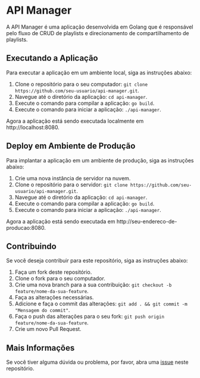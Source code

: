 # API Manager

A API Manager é uma aplicação desenvolvida em Golang que é responsável pelo fluxo de CRUD de playlists e direcionamento de compartilhamento de playlists.

## Executando a Aplicação

Para executar a aplicação em um ambiente local, siga as instruções abaixo:

1. Clone o repositório para o seu computador: `git clone https://github.com/seu-usuario/api-manager.git`.
2. Navegue até o diretório da aplicação: `cd api-manager`.
3. Execute o comando para compilar a aplicação: `go build`.
4. Execute o comando para iniciar a aplicação: `./api-manager`.

Agora a aplicação está sendo executada localmente em http://localhost:8080.

## Deploy em Ambiente de Produção

Para implantar a aplicação em um ambiente de produção, siga as instruções abaixo:

1. Crie uma nova instância de servidor na nuvem.
2. Clone o repositório para o servidor: `git clone https://github.com/seu-usuario/api-manager.git`.
3. Navegue até o diretório da aplicação: `cd api-manager`.
4. Execute o comando para compilar a aplicação: `go build`.
5. Execute o comando para iniciar a aplicação: `./api-manager`.

Agora a aplicação está sendo executada em http://seu-endereco-de-producao:8080.

## Contribuindo

Se você deseja contribuir para este repositório, siga as instruções abaixo:

1. Faça um fork deste repositório.
2. Clone o fork para o seu computador.
3. Crie uma nova branch para a sua contribuição: `git checkout -b feature/nome-da-sua-feature`.
4. Faça as alterações necessárias.
5. Adicione e faça o commit das alterações: `git add . && git commit -m "Mensagem do commit"`.
6. Faça o push das alterações para o seu fork: `git push origin feature/nome-da-sua-feature`.
7. Crie um novo Pull Request.

## Mais Informações

Se você tiver alguma dúvida ou problema, por favor, abra uma [issue](https://github.com/thirochas/spotmusic-backend/issues) neste repositório.
